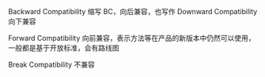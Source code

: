 

Backward Compatibility 缩写 BC，向后兼容，也写作 Downward Compatibility 向下兼容

Forward Compatibility 向前兼容，表示方法等在产品的新版本中仍然可以使用，一般都是基于开放标准，会有路线图

Break Compatibility 不兼容

